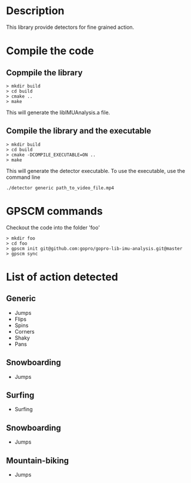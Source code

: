 # Description

This library provide detectors for fine grained action.


# Compile the code

## Copmpile the library

```
> mkdir build
> cd build
> cmake ..
> make
```

This will generate the libIMUAnalysis.a file.

## Compile the library and the executable

```
> mkdir build
> cd build
> cmake -DCOMPILE_EXECUTABLE=ON ..
> make
```

This will generate the detector executable.
To use the executable, use the command line

```
./detector generic path_to_video_file.mp4
```


# GPSCM commands

Checkout the code into the folder 'foo'

```
> mkdir foo
> cd foo
> gpscm init git@github.com:gopro/gopro-lib-imu-analysis.git@master
> gpscm sync
```


# List of action detected

## Generic

- Jumps
- Flips
- Spins
- Corners
- Shaky
- Pans

## Snowboarding

- Jumps

## Surfing

- Surfing

## Snowboarding

- Jumps

## Mountain-biking

- Jumps

